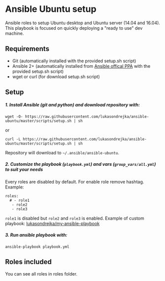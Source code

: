 # Ansible Ubuntu setup
Ansible roles to setup Ubuntu desktop and Ubuntu server (14.04 and 16.04). This playbook is focused on quickly deploying a "ready to use" dev machine.

## Requirements
- Git (automatically installed with the provided setup.sh script)
- Ansible 2+ (automatically installed from [Ansible offical PPA](https://launchpad.net/~ansible/+archive/ubuntu/ansible) with the provided setup.sh script)
- wget or curl (for download setup.sh script)

## Setup
##### 1. Install Ansible (git and python) and download repository with:
```
wget -O- https://raw.githubusercontent.com/lukasondrejka/ansible-ubuntu/master/scripts/setup.sh | sh
```
or
```
curl -L https://raw.githubusercontent.com/lukasondrejka/ansible-ubuntu/master/scripts/setup.sh | sh
```
Repository will download to `~/.ansible/ansible-ubuntu`.

##### 2. Customize the playbook (`playbook.yml`) and  vars (`group_vars/all.yml`) to suit your needs
Every roles are disabled by default. For enable role remove hashtag.
Example:
```
roles:
  # - role1
   - role2
   - role3
```
`role1` is disabled but `role2` and `role3` is enabled.
Example of custom playbook: [lukasondrejka/my-ansible-playbook](https://github.com/lukasondrejka/my-ansible-playbook)

##### 3. Run ansible playbook with:
```
ansible-playbook playbook.yml
```

## Roles included
You can see all roles in roles folder.
